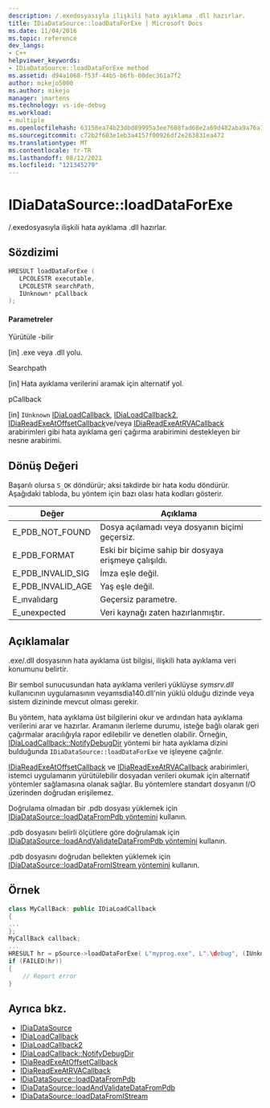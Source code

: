 ```yaml
---
description: /.exedosyasıyla ilişkili hata ayıklama .dll hazırlar.
title: IDiaDataSource::loadDataForExe | Microsoft Docs
ms.date: 11/04/2016
ms.topic: reference
dev_langs:
- C++
helpviewer_keywords:
- IDiaDataSource::loadDataForExe method
ms.assetid: d94a1068-f53f-44b5-b6fb-00dec361a7f2
author: mikejo5000
ms.author: mikejo
manager: jmartens
ms.technology: vs-ide-debug
ms.workload:
- multiple
ms.openlocfilehash: 63158ea74b23dbd89995a3ee7608fad68e2a69d482aba9a76a7fd89d5d932b75
ms.sourcegitcommit: c72b2f603e1eb3a4157f00926df2e263831ea472
ms.translationtype: MT
ms.contentlocale: tr-TR
ms.lasthandoff: 08/12/2021
ms.locfileid: "121345279"
---
```

# <a name="idiadatasourceloaddataforexe"></a>IDiaDataSource::loadDataForExe
/.exedosyasıyla ilişkili hata ayıklama .dll hazırlar.

## <a name="syntax"></a>Sözdizimi

```C++
HRESULT loadDataForExe (
   LPCOLESTR executable,
   LPCOLESTR searchPath,
   IUnknown* pCallback
);
```

#### <a name="parameters"></a>Parametreler
Yürütüle -bilir

[in] .exe veya .dll yolu.

Searchpath

[in] Hata ayıklama verilerini aramak için alternatif yol.

pCallback

[in] `IUnknown` [IDiaLoadCallback](../../debugger/debug-interface-access/idialoadcallback.md), [IDiaLoadCallback2](../../debugger/debug-interface-access/idialoadcallback2.md), [IDiaReadExeAtOffsetCallback](../../debugger/debug-interface-access/idiareadexeatoffsetcallback.md)ve/veya [IDiaReadExeAtRVACallback](../../debugger/debug-interface-access/idiareadexeatrvacallback.md) arabirimleri gibi hata ayıklama geri çağırma arabirimini destekleyen bir nesne arabirimi.

## <a name="return-value"></a>Dönüş Değeri
Başarılı olursa `S_OK` döndürür; aksi takdirde bir hata kodu döndürür. Aşağıdaki tabloda, bu yöntem için bazı olası hata kodları gösterir.

|Değer|Açıklama|
|-----------|-----------------|
|E_PDB_NOT_FOUND|Dosya açılamadı veya dosyanın biçimi geçersiz.|
|E_PDB_FORMAT|Eski bir biçime sahip bir dosyaya erişmeye çalışıldı.|
|E_PDB_INVALID_SIG|İmza eşle değil.|
|E_PDB_INVALID_AGE|Yaş eşle değil.|
|E_ınvalıdarg|Geçersiz parametre.|
|E_unexpected|Veri kaynağı zaten hazırlanmıştır.|

## <a name="remarks"></a>Açıklamalar
.exe/.dll dosyasının hata ayıklama üst bilgisi, ilişkili hata ayıklama veri konumunu belirtir.

Bir sembol sunucusundan hata ayıklama verileri yüklüyse *symsrv.dll* kullanıcının uygulamasının veyamsdia140.dll'nin yüklü  olduğu dizinde veya sistem dizininde mevcut olması gerekir.

Bu yöntem, hata ayıklama üst bilgilerini okur ve ardından hata ayıklama verilerini arar ve hazırlar. Aramanın ilerleme durumu, isteğe bağlı olarak geri çağırmalar aracılığıyla rapor edilebilir ve denetlen olabilir. Örneğin, [IDiaLoadCallback::NotifyDebugDir](../../debugger/debug-interface-access/idialoadcallback-notifydebugdir.md) yöntemi bir hata ayıklama dizini bulduğunda `IDiaDataSource::loadDataForExe` ve işleyene çağrılır.

[IDiaReadExeAtOffsetCallback](../../debugger/debug-interface-access/idiareadexeatoffsetcallback.md) ve [IDiaReadExeAtRVACallback](../../debugger/debug-interface-access/idiareadexeatrvacallback.md) arabirimleri, istemci uygulamanın yürütülebilir dosyadan verileri okumak için alternatif yöntemler sağlamasına olanak sağlar. Bu yöntemlere standart dosyanın I/O üzerinden doğrudan erişilemez.

Doğrulama olmadan bir .pdb dosyası yüklemek için [IDiaDataSource::loadDataFromPdb yöntemini](../../debugger/debug-interface-access/idiadatasource-loaddatafrompdb.md) kullanın.

.pdb dosyasını belirli ölçütlere göre doğrulamak için [IDiaDataSource::loadAndValidateDataFromPdb yöntemini](../../debugger/debug-interface-access/idiadatasource-loadandvalidatedatafrompdb.md) kullanın.

.pdb dosyasını doğrudan bellekten yüklemek için [IDiaDataSource::loadDataFromIStream yöntemini](../../debugger/debug-interface-access/idiadatasource-loaddatafromistream.md) kullanın.

## <a name="example"></a>Örnek

```C++
class MyCallBack: public IDiaLoadCallback
{
...
};
MyCallBack callback;
...
HRESULT hr = pSource->loadDataForExe( L"myprog.exe", L".\debug", (IUnknown*)&callback);
if (FAILED(hr))
{
    // Report error
}
```

## <a name="see-also"></a>Ayrıca bkz.
- [IDiaDataSource](../../debugger/debug-interface-access/idiadatasource.md)
- [IDiaLoadCallback](../../debugger/debug-interface-access/idialoadcallback.md)
- [IDiaLoadCallback2](../../debugger/debug-interface-access/idialoadcallback2.md)
- [IDiaLoadCallback::NotifyDebugDir](../../debugger/debug-interface-access/idialoadcallback-notifydebugdir.md)
- [IDiaReadExeAtOffsetCallback](../../debugger/debug-interface-access/idiareadexeatoffsetcallback.md)
- [IDiaReadExeAtRVACallback](../../debugger/debug-interface-access/idiareadexeatrvacallback.md)
- [IDiaDataSource::loadDataFromPdb](../../debugger/debug-interface-access/idiadatasource-loaddatafrompdb.md)
- [IDiaDataSource::loadAndValidateDataFromPdb](../../debugger/debug-interface-access/idiadatasource-loadandvalidatedatafrompdb.md)
- [IDiaDataSource::loadDataFromIStream](../../debugger/debug-interface-access/idiadatasource-loaddatafromistream.md)

